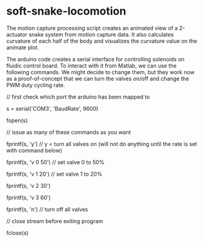 # soft-snake-locomotion

The motion capture processing script creates an animated view of a 2-actuator snake system from motion capture data. It also calculates curvature of each half of the body and visualizes the curvature value on the animate plot.

The arduino code creates a serial interface for controlling solenoids on fluidic control board. 
To interact with it from Matlab, we can use the following commands. We might decide to change them, but they work now as a proof-of-concept that we can turn the valves on/off and change the PWM duty cycling rate.

// first check which port the arduino has been mapped to 

s = serial('COM3', 'BaudRate', 9600)

fopen(s)

// issue as many of these commands as you want

fprintf(s, 'y') // y = turn all valves on (will not do anything until the rate is set with command below)

fprintf(s, 'v 0 50') //  set valve 0 to 50% 

fprintf(s, 'v 1 20') // set valve 1 to 20%

fprintf(s, 'v 2 30')

fprintf(s, 'v 3 60')

fprintf(s, 'n') // turn off all valves

// close stream before exiting program

fclose(s)
